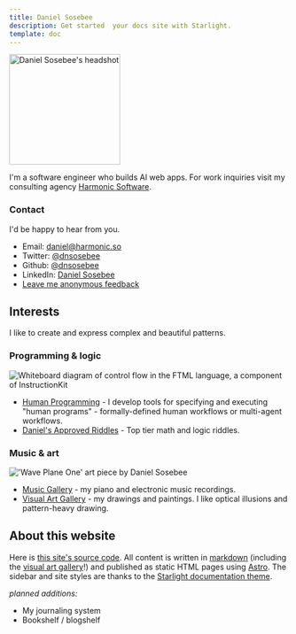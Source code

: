```yaml
---
title: Daniel Sosebee
description: Get started  your docs site with Starlight.
template: doc
---
```


<img src="/assets/photos/profile.jpg" alt="Daniel Sosebee's headshot" class="rounded-xl"  width="200" height="200" />

I'm a software engineer who builds AI web apps. For work inquiries visit my consulting agency [Harmonic Software](https://harmonic.so).

### Contact
I'd be happy to hear from you.

- Email: <a href="mailto:daniel@harmonic.so">daniel@harmonic.so</a>
- Twitter: <a href="https://twitter.com/dnsosebee" target="_blank">@dnsosebee</a>
- Github: <a href="https://github.com/dnsosebee" target="_blank">@dnsosebee</a>
- LinkedIn: <a href="https://www.linkedin.com/in/danielsosebee/" target="_blank">Daniel Sosebee</a>
- <a href="https://www.admonymous.co/dnsosebee" target="_blank">Leave me anonymous feedback</a>


## Interests

I like to create and express complex and beautiful patterns.

### Programming & logic

![Whiteboard diagram of control flow in the FTML language, a component of InstructionKit](/assets/ftml-whiteboard.jpg)

- [Human Programming](/human-programming) - I develop tools for specifying and executing "human programs" - formally-defined human workflows or multi-agent workflows.
- [Daniel's Approved Riddles](/riddles) - Top tier math and logic riddles.

### Music & art

!['Wave Plane One' art piece by Daniel Sosebee](/assets/art/wave-plane-one.jpg)

- [Music Gallery](/music) - my piano and electronic music recordings.
- [Visual Art Gallery](/art) - my drawings and paintings. I like optical illusions and pattern-heavy drawing.

## About this website

Here is [this site's source code](https://github.com/dnsosebee/garden). All content is written in [markdown](https://www.markdownguide.org/) (including the [visual art gallery](/art)!) and published as static HTML pages using [Astro](https://astro.build/). The sidebar and site styles are thanks to the [Starlight documentation theme](https://starlight.astro.build/).

_planned additions:_
- My journaling system
- Bookshelf / blogshelf